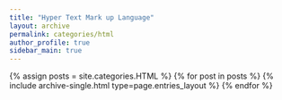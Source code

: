 ```yaml
---
title: "Hyper Text Mark up Language"
layout: archive
permalink: categories/html
author_profile: true
sidebar_main: true
---
```



{% assign posts = site.categories.HTML %}
{% for post in posts %} {% include archive-single.html type=page.entries_layout %} {% endfor %}
